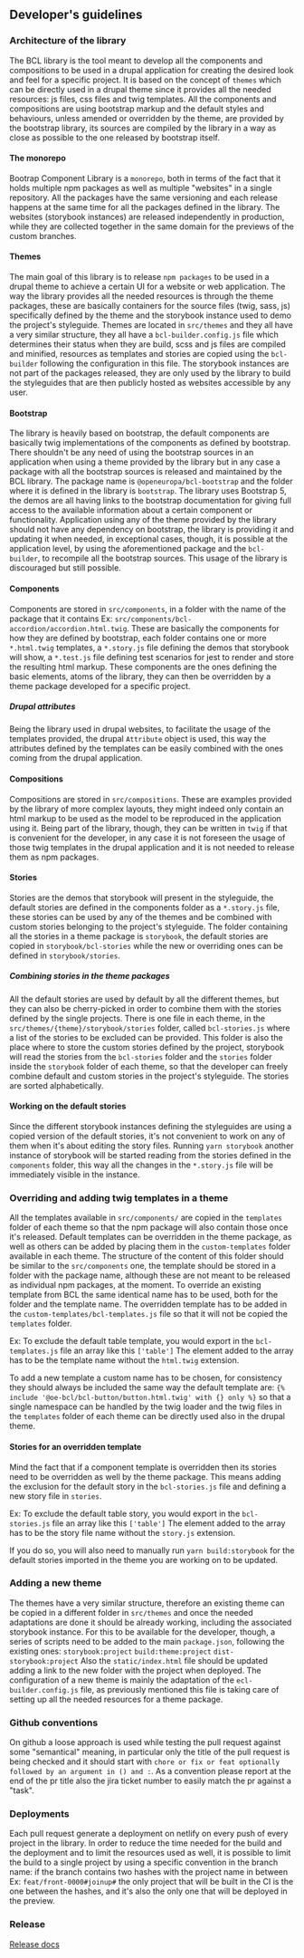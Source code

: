 ## Developer's guidelines

### Architecture of the library

The BCL library is the tool meant to develop all the components and compositions
to be used in a drupal application for creating the desired look and feel for a
specific project.
It is based on the concept of `themes` which can be directly used in a drupal
theme since it provides all the needed resources: js files, css files and twig
templates.
All the components and compositions are using bootstrap markup and the default
styles and behaviours, unless amended or overridden by the theme, are provided
by the bootstrap library, its sources are compiled by the library in a way as
close as possible to the one released by bootstrap itself.

#### The monorepo

Bootrap Component Library is a `monorepo`, both in terms of the fact that it
holds multiple npm packages as well as multiple "websites" in a single repository.
All the packages have the same versioning and each release happens at the
same time for all the packages defined in the library.
The websites (storybook instances) are released independently in production,
while they are collected together in the same domain for the previews of the
custom branches.

#### Themes

The main goal of this library is to release `npm packages` to be used in a drupal
theme to achieve a certain UI for a website or web application.
The way the library provides all the needed resources is through the theme
packages, these are basically containers for the source files (twig, sass, js)
specifically defined by the theme and the storybook instance used to demo the
project's styleguide.
Themes are located in `src/themes` and they all have a very similar structure,
they all have a `bcl-builder.config.js` file which determines their status when
they are build, scss and js files are compiled and minified, resources as
templates and stories are copied using the `bcl-builder` following the
configuration in this file.
The storybook instances are not part of the packages released, they are only
used by the library to build the styleguides that are then publicly hosted as
websites accessible by any user.

#### Bootstrap

The library is heavily based on bootstrap, the default components are basically
twig implementations of the components as defined by bootstrap.
There shouldn't be any need of using the bootstrap sources in an application
when using a theme provided by the library but in any case a package with all the
bootstrap sources is released and maintained by the BCL library.
The package name is `@openeuropa/bcl-bootstrap` and the folder where it is
defined in the library is `bootstrap`.
The library uses Bootstrap 5, the demos are all having links to the bootstrap
documentation for giving full access to the available information about a certain
component or functionality.
Application using any of the theme provided by the library should not have any
dependency on bootstrap, the library is providing it and updating it when needed,
in exceptional cases, though, it is possible at the application level, by using
the aforementioned package and the `bcl-builder`, to recompile all the bootstrap
sources.
This usage of the library is discouraged but still possible.

#### Components

Components are stored in `src/components`, in a folder with the name of the
package that it contains
Ex: `src/components/bcl-accordion/accordion.html.twig`.
These are basically the components for how they are defined by bootstrap, each
folder contains one or more `*.html.twig` templates, a `*.story.js` file defining
the demos that storybook will show, a `*.test.js` file defining test scenarios
for jest to render and store the resulting html markup.
These components are the ones defining the basic elements, atoms of the library,
they can then be overridden by a theme package developed for a specific project.

##### Drupal attributes

Being the library used in drupal websites, to facilitate the usage of the
templates provided, the drupal `Attribute` object is used, this way the
attributes defined by the templates can be easily combined with the ones coming
from the drupal application.

#### Compositions

Compositions are stored in `src/compositions`.
These are examples provided by the library of more complex layouts, they
might indeed only contain an html markup to be used as the model to be reproduced
in the application using it.
Being part of the library, though, they can be written in `twig` if that is
convenient for the developer, in any case it is not foreseen the usage of those
twig templates in the drupal application and it is not needed to release them as
npm packages.

#### Stories

Stories are the demos that storybook will present in the styleguide, the
default stories are defined in the components folder as a `*.story.js` file,
these stories can be used by any of the themes and be combined with custom
stories belonging to the project's styleguide.
The folder containing all the stories in a theme package is `storybook`, the
default stories are copied in `storybook/bcl-stories` while the new or overriding
ones can be defined in `storybook/stories`.

##### Combining stories in the theme packages

All the default stories are used by default by all the different themes, but
they can also be cherry-picked in order to combine them with the stories
defined by the single projects.
There is one file in each theme, in the `src/themes/{theme}/storybook/stories`
folder, called `bcl-stories.js` where a list of the stories to be excluded can
be provided.
This folder is also the place where to store the custom stories defined by the
project, storybook will read the stories from the `bcl-stories` folder and the
`stories` folder inside the `storybook` folder of each theme, so that the
developer can freely combine default and custom stories in the project's
styleguide.
The stories are sorted alphabetically.

#### Working on the default stories

Since the different storybook instances defining the styleguides are using a
copied version of the default stories, it's not convenient to work on any of them
when it's about editing the story files.
Running `yarn storybook` another instance of storybook will be started reading
from the stories defined in the `components` folder, this way all the changes in
the `*.story.js` file will be immediately visible in the instance.

### Overriding and adding twig templates in a theme

All the templates available in `src/components/` are copied in the `templates`
folder of each theme so that the npm package will also contain those once it's
released.
Default templates can be overridden in the theme package, as well as others can
be added by placing them in the `custom-templates` folder available in each theme.
The structure of the content of this folder should be similar to the
`src/components` one, the template should be stored in a folder with the
package name, although these are not meant to be released as individual npm
packages, at the moment.
To override an existing template from BCL the same identical name has to be used,
both for the folder and the template name.
The overridden template has to be added in the `custom-templates/bcl-templates.js`
file so that it will not be copied the `templates` folder.

Ex: To exclude the default table template, you would export in the `bcl-templates.js`
file an array like this `['table']`
The element added to the array has to be the template name without the `html.twig`
extension.

To add a new template a custom name has to be chosen, for consistency they should
always be included the same way the default template are:
`{% include '@oe-bcl/bcl-button/button.html.twig' with {} only %}`
so that a single namespace can be handled by the twig loader and the twig files
in the `templates` folder of each theme can be directly used also in the drupal
theme.

#### Stories for an overridden template

Mind the fact that if a component template is overridden then its stories need to
be overridden as well by the theme package.
This means adding the exclusion for the default story in the `bcl-stories.js`
file and defining a new story file in `stories`.

Ex: To exclude the default table story, you would export in the `bcl-stories.js`
file an array like this `['table']`
The element added to the array has to be the story file name without the `story.js`
extension.

If you do so, you will also need to manually run `yarn build:storybook` for the
default stories imported in the theme you are working on to be updated.

### Adding a new theme

The themes have a very similar structure, therefore an existing theme can be
copied in a different folder in `src/themes` and once the needed adaptations are
done it should be already working, including the associated storybook instance.
For this to be available for the developer, though, a series of scripts need to
be added to the main `package.json`, following the existing ones:
`storybook:project`
`build:theme:project`
`dist-storybook:project`
Also the `static/index.html` file should be updated adding a link to the new
folder with the project when deployed.
The configuration of a new theme is mainly the adaptation of the
`ecl-builder.config.js` file, as previously mentioned this file is taking care
of setting up all the needed resources for a theme package.

### Github conventions

On github a loose approach is used while testing the pull request against some
"semantical" meaning, in particular only the title of the pull request is being
checked and it should start with `chore or fix or feat optionally followed by an
 argument in () and :`.
 As a convention please report at the end of the pr title also the jira ticket
 number to easily match the pr against a "task".

### Deployments

Each pull request generate a deployment on netlify on every push of every project
in the library.
In order to reduce the time needed for the build and the deployment and to
limit the resources used as well, it is possible to limit the build to a single
project by using a specific convention in the branch name:
if the branch contains two hashes with the project name in between
Ex: `feat/front-0000#joinup#`
the only project that will be built in the CI is the one between the hashes, and
it's also the only one that will be deployed in the preview.

### Release

[Release docs](release.md)
